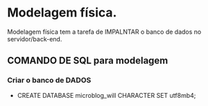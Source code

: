 # Modelagem física.

Modelagem física tem a tarefa de IMPALNTAR o banco de dados no servidor/back-end.

## COMANDO DE SQL para modelagem

### Criar o banco de DADOS

- CREATE DATABASE microblog_will CHARACTER SET utf8mb4;